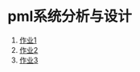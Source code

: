 # pml系统分析与设计

1. [作业1](../hw1 "作业1")
1. [作业2](http://www.baidu.com "作业2")
1. [作业3](http://www.baidu.com "作业3")